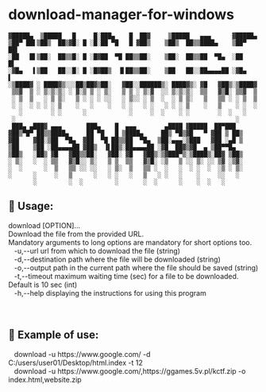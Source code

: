 # download-manager-for-windows

    ▓█████▄  ▒█████   █     █░███▄    █  ██▓     ▒█████   ▄▄▄      ▓█████▄ 
    ▒██▀ ██▌▒██▒  ██▒▓█░ █ ░█░██ ▀█   █ ▓██▒    ▒██▒  ██▒▒████▄    ▒██▀ ██▌
    ░██   █▌▒██░  ██▒▒█░ █ ░█▓██  ▀█ ██▒▒██░    ▒██░  ██▒▒██  ▀█▄  ░██   █▌
    ░▓█▄   ▌▒██   ██░░█░ █ ░█▓██▒  ▐▌██▒▒██░    ▒██   ██░░██▄▄▄▄██ ░▓█▄   ▌
    ░▒████▓ ░ ████▓▒░░░██▒██▓▒██░   ▓██░░██████▒░ ████▓▒░ ▓█   ▓██▒░▒████▓ 
     ▒▒▓  ▒ ░ ▒░▒░▒░ ░ ▓░▒ ▒ ░ ▒░   ▒ ▒ ░ ▒░▓  ░░ ▒░▒░▒░  ▒▒   ▓▒█░ ▒▒▓  ▒ 
     ░ ▒  ▒   ░ ▒ ▒░   ▒ ░ ░ ░ ░░   ░ ▒░░ ░ ▒  ░  ░ ▒ ▒░   ▒   ▒▒ ░ ░ ▒  ▒ 
     ░ ░  ░ ░ ░ ░ ▒    ░   ░    ░   ░ ░   ░ ░   ░ ░ ░ ▒    ░   ▒    ░ ░  ░ 
       ░        ░ ░      ░            ░     ░  ░    ░ ░        ░  ░   ░    
     ░                                                              ░      
     ███▄ ▄███▓ ▄▄▄       ███▄    █  ▄▄▄        ▄████ ▓█████  ██▀███       
    ▓██▒▀█▀ ██▒▒████▄     ██ ▀█   █ ▒████▄     ██▒ ▀█▒▓█   ▀ ▓██ ▒ ██▒     
    ▓██    ▓██░▒██  ▀█▄  ▓██  ▀█ ██▒▒██  ▀█▄  ▒██░▄▄▄░▒███   ▓██ ░▄█ ▒     
    ▒██    ▒██ ░██▄▄▄▄██ ▓██▒  ▐▌██▒░██▄▄▄▄██ ░▓█  ██▓▒▓█  ▄ ▒██▀▀█▄       
    ▒██▒   ░██▒ ▓█   ▓██▒▒██░   ▓██░ ▓█   ▓██▒░▒▓███▀▒░▒████▒░██▓ ▒██▒     
    ░ ▒░   ░  ░ ▒▒   ▓▒█░░ ▒░   ▒ ▒  ▒▒   ▓▒█░ ░▒   ▒ ░░ ▒░ ░░ ▒▓ ░▒▓░     
    ░  ░      ░  ▒   ▒▒ ░░ ░░   ░ ▒░  ▒   ▒▒ ░  ░   ░  ░ ░  ░  ░▒ ░ ▒░     
    ░      ░     ░   ▒      ░   ░ ░   ░   ▒   ░ ░   ░    ░     ░░   ░      
           ░         ░  ░         ░       ░  ░      ░    ░  ░   ░          
                                                                           


<h2>🤠 Usage:</h2> download [OPTION]... <br /> 
Download the file from the provided URL. <br /> 
Mandatory arguments to long options are mandatory for short options too. <br /> 
&nbsp;&nbsp; -u,--url                  url from which to download the file (string) <br /> 
   &nbsp;&nbsp; -d,--destination            path where the file will be downloaded (string) <br /> 
   &nbsp;&nbsp; -o,--output                 path in the current path where the file should be saved (string) <br /> 
   &nbsp;&nbsp; -t,--timeout             maximum waiting time (sec) for a file to be downloaded. Default is 10 sec (int) <br /> 
   &nbsp;&nbsp; -h,--help                   displaying the instructions for using this program <br /> 
 <br />  <br /> 
<h2>👾 Example of use: </h2>
   &nbsp;&nbsp; download -u https://www.google.com/ -d C:/users/user01/Desktop/html.index -t 12 <br /> 
   &nbsp;&nbsp; download -u https://www.google.com/,https://ggames.5v.pl/kctf.zip -o index.html,website.zip <br /> 